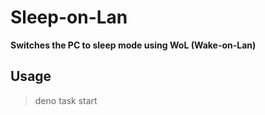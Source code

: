 # Sleep-on-Lan

**Switches the PC to sleep mode using WoL (Wake-on-Lan)**

## Usage

> deno task start
